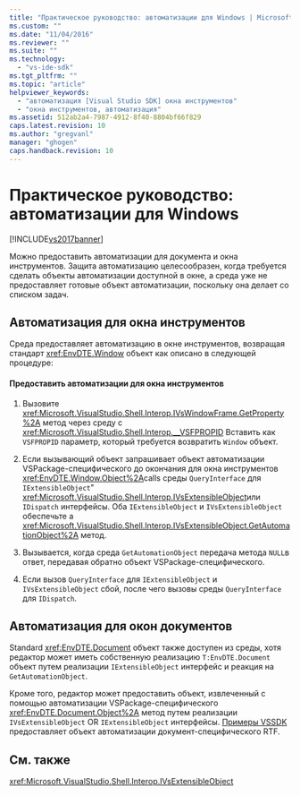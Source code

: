 ```yaml
---
title: "Практическое руководство: автоматизации для Windows | Microsoft Docs"
ms.custom: ""
ms.date: "11/04/2016"
ms.reviewer: ""
ms.suite: ""
ms.technology: 
  - "vs-ide-sdk"
ms.tgt_pltfrm: ""
ms.topic: "article"
helpviewer_keywords: 
  - "автоматизация [Visual Studio SDK] окна инструментов"
  - "окна инструментов, автоматизация"
ms.assetid: 512ab2a4-7987-4912-8f40-8804bf66f829
caps.latest.revision: 10
ms.author: "gregvanl"
manager: "ghogen"
caps.handback.revision: 10
---
```

# Практическое руководство: автоматизации для Windows
[!INCLUDE[vs2017banner](../../code-quality/includes/vs2017banner.md)]

Можно предоставить автоматизации для документа и окна инструментов.  Защита автоматизацию целесообразен, когда требуется сделать объекты автоматизации доступной в окне, а среда уже не предоставляет готовые объект автоматизации, поскольку она делает со списком задач.  
  
## Автоматизация для окна инструментов  
 Среда предоставляет автоматизацию в окне инструментов, возвращая стандарт <xref:EnvDTE.Window> объект как описано в следующей процедуре:  
  
#### Предоставить автоматизации для окна инструментов  
  
1.  Вызовите <xref:Microsoft.VisualStudio.Shell.Interop.IVsWindowFrame.GetProperty%2A> метод через среду с  <xref:Microsoft.VisualStudio.Shell.Interop.__VSFPROPID> Вставить как  `VSFPROPID` параметр, который требуется возвратить  `Window` объект.  
  
2.  Если вызывающий объект запрашивает объект автоматизации VSPackage\-специфического до окончания для окна инструментов <xref:EnvDTE.Window.Object%2A>calls среды  `QueryInterface` для  `IExtensibleObject`"  <xref:Microsoft.VisualStudio.Shell.Interop.IVsExtensibleObject>или  `IDispatch` интерфейсы.  Оба `IExtensibleObject` и  `IVsExtensibleObject` обеспечьте a  <xref:Microsoft.VisualStudio.Shell.Interop.IVsExtensibleObject.GetAutomationObject%2A> метод.  
  
3.  Вызывается, когда среда `GetAutomationObject` передача метода  `NULL`в ответ, передавая обратно объект VSPackage\-специфического.  
  
4.  Если вызов `QueryInterface` для  `IExtensibleObject` и  `IVsExtensibleObject` сбой, после чего вызовы среды  `QueryInterface` для  `IDispatch`.  
  
## Автоматизация для окон документов  
 Standard <xref:EnvDTE.Document> объект также доступен из среды, хотя редактор может иметь собственную реализацию  `T:EnvDTE.Document` объект путем реализации  `IExtensibleObject` интерфейс и реакция на  `GetAutomationObject`.  
  
 Кроме того, редактор может предоставить объект, извлеченный с помощью автоматизации VSPackage\-специфического <xref:EnvDTE.Document.Object%2A> метод путем реализации  `IVsExtensibleObject` OR  `IExtensibleObject` интерфейсы.  [Примеры VSSDK](../../misc/vssdk-samples.md) предоставляет объект автоматизации документ\-специфического RTF.  
  
## См. также  
 <xref:Microsoft.VisualStudio.Shell.Interop.IVsExtensibleObject>